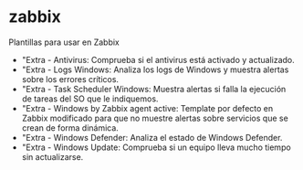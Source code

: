 # zabbix
Plantillas para usar en Zabbix

* "Extra - Antivirus: Comprueba si el antivirus está activado y actualizado.
* "Extra - Logs Windows: Analiza los logs de Windows y muestra alertas sobre los errores críticos.
* "Extra - Task Scheduler Windows: Muestra alertas si falla la ejecución de tareas del SO que le indiquemos.
* "Extra - Windows by Zabbix agent active: Template por defecto en Zabbix modificado para que no muestre alertas sobre servicios que se crean de forma dinámica.
* "Extra - Windows Defender: Analiza el estado de Windows Defender.
* "Extra - Windows Update: Comprueba si un equipo lleva mucho tiempo sin actualizarse.
